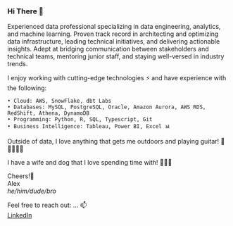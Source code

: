 ### Hi There 👋

Experienced data professional specializing in data engineering, analytics, and machine learning. Proven track record in architecting and optimizing data infrastructure, leading technical initiatives, and delivering actionable insights. Adept at bridging communication between stakeholders and technical teams, mentoring junior staff, and staying well-versed in industry trends.

I enjoy working with cutting-edge technologies ⚡ and have experience with the following:

	• Cloud: AWS, SnowFlake, dbt Labs
	• Databases: MySQL, PostgreSQL, Oracle, Amazon Aurora, AWS RDS, RedShift, Athena, DynamoDB
	• Programming: Python, R, SQL, Typescript, Git
	• Business Intelligence: Tableau, Power BI, Excel 📊

Outside of data, I love anything that gets me outdoors and playing guitar! 🥾🚴‍♂️🧗🎸

I have a wife and dog that I love spending time with! 🙆‍♀️🐶

Cheers!🍺\
Alex\
*he/him/dude/bro*

Feel free to reach out: … 📫\
[LinkedIn](https://www.linkedin.com/in/alexander-brown-b93aa029/)
